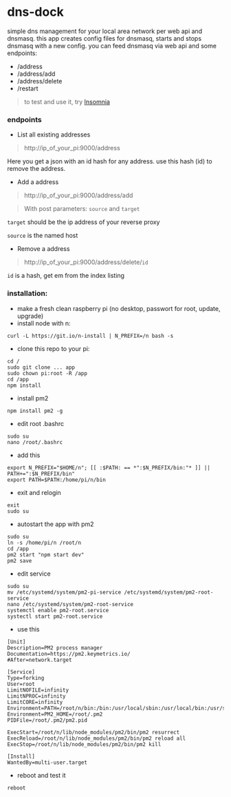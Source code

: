 # dns-dock
simple dns management for your local area network per web api and dnsmasq.
this app creates config files for dnsmasq, starts and stops dnsmasq with a new config.
you can feed dnsmasq via web api and some endpoints:

- /address
- /address/add
- /address/delete
- /restart

> to test and use it, try [Insomnia](https://insomnia.rest/)

### endpoints

- List all existing addresses
> http://ip_of_your_pi:9000/address

Here you get a json with an id hash for any address. use this hash (id) to remove the address.

- Add a address
> http://ip_of_your_pi:9000/address/add

> With post parameters: `source` and `target`

`target` should be the ip address of your reverse proxy
 
`source` is the named host

- Remove a address
> http://ip_of_your_pi:9000/address/delete/`id`

`id` is a hash, get em from the index listing

### installation:

- make a fresh clean raspberry pi (no desktop, passwort for root, update, upgrade)
- install node with n:
```
curl -L https://git.io/n-install | N_PREFIX=/n bash -s
```
- clone this repo to your pi:
``` 
cd /
sudo git clone ... app
sudo chown pi:root -R /app
cd /app
npm install
``` 
- install pm2
```
npm install pm2 -g
```
- edit root .bashrc
```
sudo su
nano /root/.bashrc
```
- add this
```
export N_PREFIX="$HOME/n"; [[ :$PATH: == *":$N_PREFIX/bin:"* ]] || PATH+=":$N_PREFIX/bin"
export PATH=$PATH:/home/pi/n/bin
```
- exit and relogin
```
exit
sudo su
```
- autostart the app with pm2
```
sudo su
ln -s /home/pi/n /root/n
cd /app
pm2 start "npm start dev"
pm2 save
```
- edit service
```
sudo su
mv /etc/systemd/system/pm2-pi-service /etc/systemd/system/pm2-root-service
nano /etc/systemd/system/pm2-root-service
systemctl enable pm2-root.service
systectl start pm2-root.service

```
- use this
```
[Unit]
Description=PM2 process manager
Documentation=https://pm2.keymetrics.io/
#After=network.target
 
[Service]
Type=forking
User=root
LimitNOFILE=infinity
LimitNPROC=infinity
LimitCORE=infinity
Environment=PATH=/root/n/bin:/bin:/usr/local/sbin:/usr/local/bin:/usr/sbin:/usr/bin
Environment=PM2_HOME=/root/.pm2
PIDFile=/root/.pm2/pm2.pid
 
ExecStart=/root/n/lib/node_modules/pm2/bin/pm2 resurrect
ExecReload=/root/n/lib/node_modules/pm2/bin/pm2 reload all
ExecStop=/root/n/lib/node_modules/pm2/bin/pm2 kill
 
[Install]
WantedBy=multi-user.target

```

- reboot and test it
```
reboot
```

